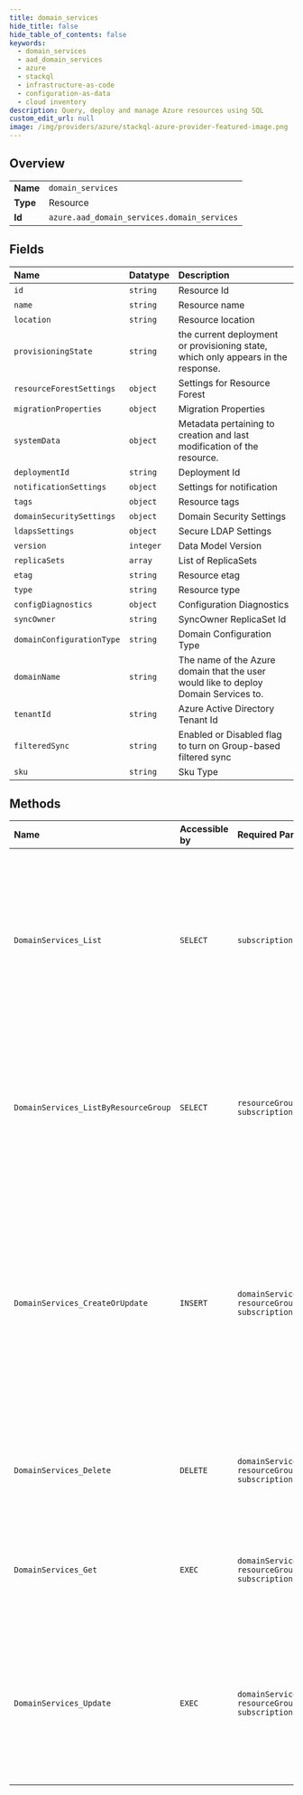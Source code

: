 ```yaml
---
title: domain_services
hide_title: false
hide_table_of_contents: false
keywords:
  - domain_services
  - aad_domain_services
  - azure    
  - stackql
  - infrastructure-as-code
  - configuration-as-data
  - cloud inventory
description: Query, deploy and manage Azure resources using SQL
custom_edit_url: null
image: /img/providers/azure/stackql-azure-provider-featured-image.png
---
```

  
    

## Overview
<table><tbody>
<tr><td><b>Name</b></td><td><code>domain_services</code></td></tr>
<tr><td><b>Type</b></td><td>Resource</td></tr>
<tr><td><b>Id</b></td><td><code>azure.aad_domain_services.domain_services</code></td></tr>
</tbody></table>

## Fields
| Name | Datatype | Description |
|:-----|:---------|:------------|
| `id` | `string` | Resource Id |
| `name` | `string` | Resource name |
| `location` | `string` | Resource location |
| `provisioningState` | `string` | the current deployment or provisioning state, which only appears in the response. |
| `resourceForestSettings` | `object` | Settings for Resource Forest |
| `migrationProperties` | `object` | Migration Properties |
| `systemData` | `object` | Metadata pertaining to creation and last modification of the resource. |
| `deploymentId` | `string` | Deployment Id |
| `notificationSettings` | `object` | Settings for notification |
| `tags` | `object` | Resource tags |
| `domainSecuritySettings` | `object` | Domain Security Settings |
| `ldapsSettings` | `object` | Secure LDAP Settings |
| `version` | `integer` | Data Model Version |
| `replicaSets` | `array` | List of ReplicaSets |
| `etag` | `string` | Resource etag |
| `type` | `string` | Resource type |
| `configDiagnostics` | `object` | Configuration Diagnostics |
| `syncOwner` | `string` | SyncOwner ReplicaSet Id |
| `domainConfigurationType` | `string` | Domain Configuration Type |
| `domainName` | `string` | The name of the Azure domain that the user would like to deploy Domain Services to. |
| `tenantId` | `string` | Azure Active Directory Tenant Id |
| `filteredSync` | `string` | Enabled or Disabled flag to turn on Group-based filtered sync |
| `sku` | `string` | Sku Type |
## Methods
| Name | Accessible by | Required Params | Description |
|:-----|:--------------|:----------------|:------------|
| `DomainServices_List` | `SELECT` | `subscriptionId` | The List Domain Services in Subscription operation lists all the domain services available under the given subscription (and across all resource groups within that subscription). |
| `DomainServices_ListByResourceGroup` | `SELECT` | `resourceGroupName, subscriptionId` | The List Domain Services in Resource Group operation lists all the domain services available under the given resource group. |
| `DomainServices_CreateOrUpdate` | `INSERT` | `domainServiceName, resourceGroupName, subscriptionId` | The Create Domain Service operation creates a new domain service with the specified parameters. If the specific service already exists, then any patchable properties will be updated and any immutable properties will remain unchanged. |
| `DomainServices_Delete` | `DELETE` | `domainServiceName, resourceGroupName, subscriptionId` | The Delete Domain Service operation deletes an existing Domain Service. |
| `DomainServices_Get` | `EXEC` | `domainServiceName, resourceGroupName, subscriptionId` | The Get Domain Service operation retrieves a json representation of the Domain Service. |
| `DomainServices_Update` | `EXEC` | `domainServiceName, resourceGroupName, subscriptionId` | The Update Domain Service operation can be used to update the existing deployment. The update call only supports the properties listed in the PATCH body. |
